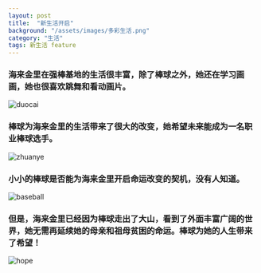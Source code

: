```yaml
---
layout: post
title:  "新生活开启"
background: "/assets/images/多彩生活.png"
category: "生活"
tags: 新生活 feature
---
```


### 海来金里在强棒基地的生活很丰富，除了棒球之外，她还在学习画画，她也很喜欢跳舞和看动画片。
![duocai](https://tva1.sinaimg.cn/large/008eGmZEly1goi5lwjebjj31400u0kk1.jpg)


### 棒球为海来金里的生活带来了很大的改变，她希望未来能成为一名职业棒球选手。
![zhuanye](https://tva1.sinaimg.cn/large/e6c9d24ely1gojnk4q0x3j20k00dc4qp.jpg)

### 小小的棒球是否能为海来金里开启命运改变的契机，没有人知道。
![baseball](https://tva1.sinaimg.cn/large/e6c9d24ely1gojm2k50iaj20dw09hmxz.jpg)

### 但是，海来金里已经因为棒球走出了大山，看到了外面丰富广阔的世界，她无需再延续她的母亲和祖母贫困的命运。棒球为她的人生带来了希望！
![hope](https://tva1.sinaimg.cn/large/e6c9d24ely1gojdpjk09sj20k00dc4qp.jpg)
